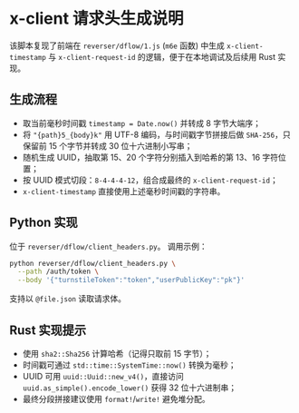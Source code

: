 # x-client 请求头生成说明

该脚本复现了前端在 `reverser/dflow/1.js` (`m6e` 函数) 中生成 `x-client-timestamp` 与 `x-client-request-id` 的逻辑，便于在本地调试及后续用 Rust 实现。

## 生成流程
- 取当前毫秒时间戳 `timestamp = Date.now()` 并转成 8 字节大端序；
- 将 `"{path}5_{body}k"` 用 UTF-8 编码，与时间戳字节拼接后做 `SHA-256`，只保留前 15 个字节并转成 30 位十六进制小写串；
- 随机生成 UUID，抽取第 15、20 个字符分别插入到哈希的第 13、16 字符位置；
- 按 UUID 模式切段：`8-4-4-4-12`，组合成最终的 `x-client-request-id`；
- `x-client-timestamp` 直接使用上述毫秒时间戳的字符串。

## Python 实现
位于 `reverser/dflow/client_headers.py`。
调用示例：

```bash
python reverser/dflow/client_headers.py \
  --path /auth/token \
  --body '{"turnstileToken":"token","userPublicKey":"pk"}'
```

支持以 `@file.json` 读取请求体。

## Rust 实现提示
- 使用 `sha2::Sha256` 计算哈希（记得只取前 15 字节）；
- 时间戳可通过 `std::time::SystemTime::now()` 转换为毫秒；
- UUID 可用 `uuid::Uuid::new_v4()`，直接访问 `uuid.as_simple().encode_lower()` 获得 32 位十六进制串；
- 最终分段拼接建议使用 `format!`/`write!` 避免堆分配。
